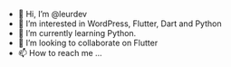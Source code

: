 - 👋 Hi, I’m @leurdev
- 👀 I’m interested in WordPress, Flutter, Dart and Python
- 🌱 I’m currently learning Python.
- 💞️ I’m looking to collaborate on Flutter
- 📫 How to reach me ...

<!---
leurdev/leurdev is a ✨ special ✨ repository because its `README.md` (this file) appears on your GitHub profile.
You can click the Preview link to take a look at your changes.
--->
